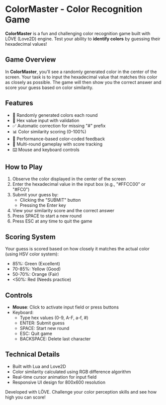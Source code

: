 # ColorMaster - Color Recognition Game

**ColorMaster** is a fun and challenging color recognition game built with LÖVE (Love2D) engine. Test your ability to **identify colors** by guessing their hexadecimal values!

## Game Overview

In **ColorMaster**, you'll see a randomly generated color in the center of the screen. Your task is to input the hexadecimal value that matches this color as closely as possible. The game will then show you the correct answer and score your guess based on color similarity.

## Features

- 🎨 Randomly generated colors each round
- 📝 Hex value input with validation
- ✅ Automatic correction for missing "#" prefix
- 📊 Color similarity scoring (0-100%)
- 💯 Performance-based color-coded feedback
- 🔄 Multi-round gameplay with score tracking
- ⌨️ Mouse and keyboard controls

## How to Play

1. Observe the color displayed in the center of the screen
2. Enter the hexadecimal value in the input box (e.g., "#FFCC00" or "#FC0")
3. Submit your guess by:
   - Clicking the "SUBMIT" button
   - Pressing the Enter key
4. View your similarity score and the correct answer
5. Press SPACE to start a new round
6. Press ESC at any time to quit the game

## Scoring System

Your guess is scored based on how closely it matches the actual color (using HSV color system):

- 85%: Green (Excellent)
- 70-85%: Yellow (Good)
- 50-70%: Orange (Fair)
- <50%: Red (Needs practice)

## Controls

- **Mouse**: Click to activate input field or press buttons
- Keyboard:
  - Type hex values (0-9, A-F, a-f, #)
  - ENTER: Submit guess
  - SPACE: Start new round
  - ESC: Quit game
  - BACKSPACE: Delete last character

## Technical Details

- Built with Lua and Love2D
- Color similarity calculated using RGB difference algorithm
- Real-time cursor animation for input field
- Responsive UI design for 800x600 resolution

Developed with LÖVE. Challenge your color perception skills and see how high you can score!